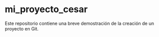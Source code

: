 # mi_proyecto_cesar
Este repositorio contiene una breve demostración de la creación de un proyecto en Git.
